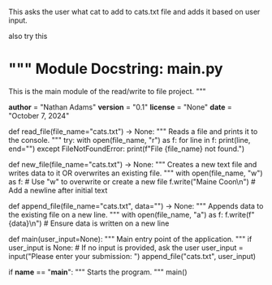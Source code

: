This asks the user what cat to add to cats.txt file and adds it based on user input.

also try this

"""
Module Docstring: main.py
======================

This is the main module of the read/write to file project.
"""

__author__ = "Nathan Adams"
__version__ = "0.1"
__license__ = "None"
__date__ = "October 7, 2024"

def read_file(file_name="cats.txt") -> None:
    """
    Reads a file and prints it to the console.
    """
    try:
        with open(file_name, "r") as f:
            for line in f:
                print(line, end="")
    except FileNotFoundError:
        print(f"File {file_name} not found.")

def new_file(file_name="cats.txt") -> None:
    """
    Creates a new text file and writes data to it OR overwrites an existing file.
    """
    with open(file_name, "w") as f:  # Use "w" to overwrite or create a new file
        f.write("Maine Coon\n")  # Add a newline after initial text

def append_file(file_name="cats.txt", data="") -> None:
    """
    Appends data to the existing file on a new line.
    """
    with open(file_name, "a") as f:
        f.write(f"{data}\n")  # Ensure data is written on a new line

def main(user_input=None):
    """
    Main entry point of the application.
    """
    if user_input is None:  # If no input is provided, ask the user
        user_input = input("Please enter your submission: ")
    append_file("cats.txt", user_input)

if __name__ == "__main__":
    """
    Starts the program.
    """
    main()
